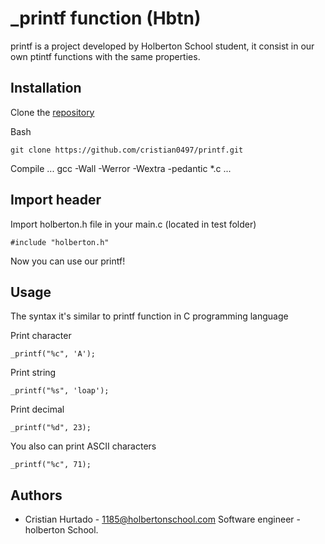 # _printf function (Hbtn)

printf is a project developed by Holberton School student, it consist in our own
ptintf functions with the same properties.

## Installation

Clone the [repository](https://github.com/cristian0497/printf.git)

Bash
```
git clone https://github.com/cristian0497/printf.git
```
Compile
...
gcc -Wall -Werror -Wextra -pedantic *.c
...

## Import header
Import holberton.h file in your main.c (located in test folder)
```
#include "holberton.h"
```
Now you can use our printf! 

## Usage
The syntax it's similar to printf function in C programming language

Print character
```
_printf("%c", 'A');
```

Print string
```
_printf("%s", 'loap');
```

Print decimal
```
_printf("%d", 23);
```

You also can print ASCII characters
```
_printf("%c", 71);
```

## Authors

* Cristian Hurtado - 1185@holbertonschool.com
Software engineer - holberton School.
